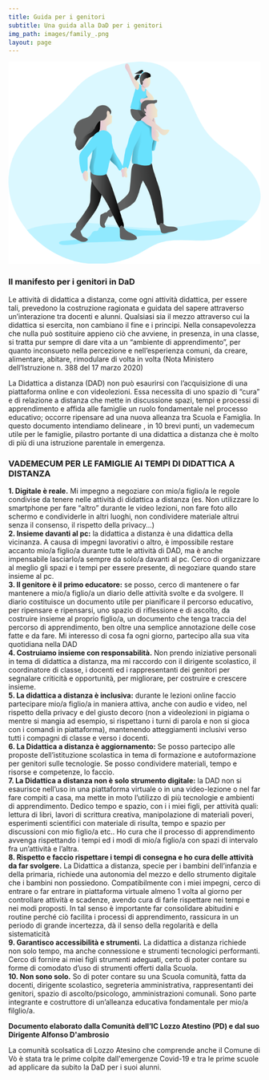 ```yaml
---
title: Guida per i genitori
subtitle: Una guida alla DaD per i genitori
img_path: images/family_.png
layout: page
---
```


![immagine scelta](/images/family_.png)

### Il manifesto per i genitori in DaD

Le attività di didattica a distanza, come ogni attività didattica, per essere tali, prevedono la costruzione ragionata e guidata del sapere attraverso un’interazione tra docenti e alunni. Qualsiasi sia il mezzo attraverso cui la didattica si esercita, non cambiano il fine e i principi.
Nella consapevolezza che nulla può sostituire appieno ciò che avviene, in presenza, in una classe, si tratta pur sempre di dare vita a un “ambiente di apprendimento”, per quanto inconsueto nella percezione e nell’esperienza comuni, da creare, alimentare, abitare, rimodulare di volta in volta
(Nota Ministero dell’Istruzione n. 388 del 17 marzo 2020)

La Didattica a distanza (DAD) non può esaurirsi con l’acquisizione di una piattaforma online e con videolezioni. Essa necessita di uno spazio di “cura” e di relazione a distanza che mette in discussione spazi, tempi e processi di apprendimento e affida alle famiglie un ruolo fondamentale nel processo educativo; occorre ripensare ad una nuova alleanza tra Scuola e Famiglia.
In questo documento intendiamo delineare , in 10 brevi punti, un vademecum utile per le famiglie, pilastro portante di una didattica a distanza che è molto di più di una istruzione parentale in emergenza.

### VADEMECUM PER LE FAMIGLIE AI TEMPI DI DIDATTICA A DISTANZA

**1. Digitale è reale.**
Mi impegno a negoziare con mio/a figlio/a le regole condivise da tenere nelle attività di didattica a distanza (es. Non utilizzare lo smartphone per fare “altro” durante le video lezioni, non fare foto allo schermo e condividerle in altri luoghi, non condividere materiale altrui senza il consenso, il rispetto della privacy...)<br>
**2. Insieme davanti al pc:**
la didattica a distanza è una didattica della vicinanza. A causa di impegni lavorativi o altro, è impossibile restare accanto mio/a figlio/a durante tutte le attività di DAD, ma è anche impensabile lasciarlo/a sempre da solo/a davanti al pc. Cerco di organizzare al meglio gli spazi e i tempi per essere presente, di negoziare quando stare insieme al pc.<br>
**3. Il genitore è il primo educatore:**
se posso, cerco di mantenere o far mantenere a mio/a figlio/a un diario delle attività svolte e da svolgere. Il diario costituisce un documento utile per pianificare il percorso educativo, per ripensare e ripensarsi, uno spazio di riflessione e di ascolto, da costruire insieme al proprio figlio/a, un documento che tenga traccia del percorso di apprendimento, ben oltre una semplice annotazione delle cose fatte e da fare. Mi interesso di cosa fa ogni giorno, partecipo alla sua vita quotidiana nella DAD<br>
**4. Costruiamo insieme con responsabilità.**
Non prendo iniziative personali in tema di didattica a distanza, ma mi raccordo con il dirigente scolastico, il coordinatore di classe, i docenti ed i rappresentanti dei genitori per segnalare criticità e opportunità, per migliorare, per costruire e crescere insieme.<br>
**5. La didattica a distanza è inclusiva:**
durante le lezioni online faccio partecipare mio/a figlio/a in maniera attiva, anche con audio e video, nel rispetto della privacy e del giusto decoro (non a videolezioni in pigiama o mentre si mangia ad esempio, si rispettano i turni di parola e non si gioca con i comandi in piattaforma), mantenendo atteggiamenti inclusivi verso tutti i compagni di classe e verso i docenti. <br>
**6. La Didattica a distanza è aggiornamento:**
Se posso partecipo alle proposte dell’istituzione scolastica in tema di formazione e autoformazione per genitori sulle tecnologie. Se posso condividere materiali, tempo e risorse e competenze, lo faccio. <br>
**7. La Didattica a distanza non è solo strumento digitale:**
la DAD non si esaurisce nell’uso in una piattaforma virtuale o in una video-lezione o nel far fare compiti a casa, ma mette in moto l’utilizzo di più tecnologie e ambienti di apprendimento.
Dedico tempo e spazio, con i i miei figli, per attività quali: lettura di libri, lavori di scrittura creativa, manipolazione di materiali poveri, esperimenti scientifici con materiale di risulta, tempo e spazio per discussioni con mio figlio/a etc.. Ho cura che il processo di apprendimento avvenga rispettando i tempi ed i modi di mio/a figlio/a con spazi di intervalo fra un’attività e l’altra.<br>
**8. Rispetto e faccio rispettare i tempi di consegna e ho cura delle attività da far svolgere.**
La Didattica a distanza, specie per i bambini dell’infanzia e della primaria, richiede una autonomia del mezzo e dello strumento digitale che i bambini non possiedono. Compatibilmente con i miei impegni, cerco di entrare o far entrare in piattaforma virtuale almeno 1 volta al giorno per controllare attività e scadenze, avendo cura di farle rispettare nei tempi e nei modi proposti. In tal senso è importante far consolidare abitudini e routine perché ciò facilita i processi di apprendimento, rassicura in un periodo di grande incertezza, dà il senso della regolarità e della sistematicità<br>
**9. Garantisco accessibilità e strumenti.**
La didattica a distanza richiede non solo tempo, ma anche connessione e strumenti tecnologici performanti. Cerco di fornire ai miei figli strumenti adeguati, certo di poter contare su forme di comodato d’uso di strumenti offerti dalla Scuola.<br>
**10. Non sono solo.**
So di poter contare su una Scuola comunità, fatta da docenti, dirigente scolastico, segreteria amministrativa, rappresentanti dei genitori, spazio di ascolto/psicologo, amministrazioni comunali. Sono parte integrante e costruttore di un’alleanza educativa fondamentale per mio/a filglio/a.<br>



**Documento elaborato dalla Comunità dell’IC Lozzo Atestino (PD) e dal suo Dirigente Alfonso D'ambrosio**

La comunità scolsatica di Lozzo Atesino che comprende anche il Comune di Vò è stata tra le prime colpite dall'emergenze Covid-19 e tra le prime scuole ad applicare da subito la DaD per i suoi alunni.